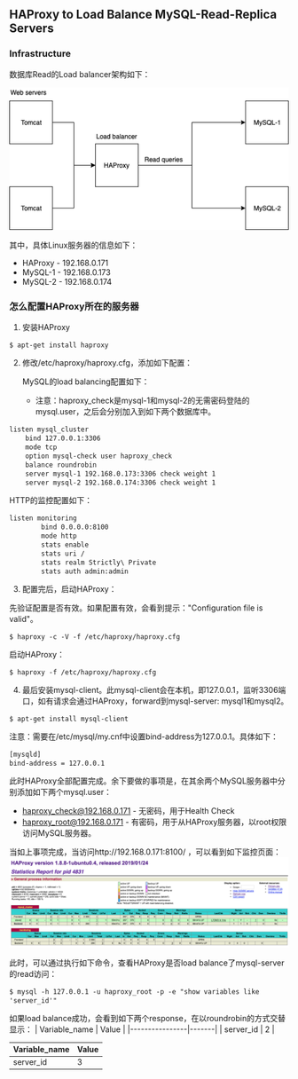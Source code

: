## HAProxy to Load Balance MySQL-Read-Replica Servers

### Infrastructure

数据库Read的Load balancer架构如下：

![infra](./pix/infra.png)

其中，具体Linux服务器的信息如下：
* HAProxy - 192.168.0.171
* MySQL-1 - 192.168.0.173
* MySQL-2 - 192.168.0.174

### 怎么配置HAProxy所在的服务器

1. 安装HAProxy

```
$ apt-get install haproxy
```

2. 修改/etc/haproxy/haproxy.cfg，添加如下配置：

    MySQL的load balancing配置如下：

    * 注意：haproxy_check是mysql-1和mysql-2的无需密码登陆的mysql.user，之后会分别加入到如下两个数据库中。

```
listen mysql_cluster
    bind 127.0.0.1:3306
    mode tcp
    option mysql-check user haproxy_check
    balance roundrobin
    server mysql-1 192.168.0.173:3306 check weight 1
    server mysql-2 192.168.0.174:3306 check weight 1
```

HTTP的监控配置如下：

```
listen monitoring
        bind 0.0.0.0:8100
        mode http
        stats enable
        stats uri /
        stats realm Strictly\ Private
        stats auth admin:admin
```

3. 配置完后，启动HAProxy：

先验证配置是否有效。如果配置有效，会看到提示："Configuration file is valid"。

```
$ haproxy -c -V -f /etc/haproxy/haproxy.cfg
```

启动HAProxy：

```
$ haproxy -f /etc/haproxy/haproxy.cfg
```

4. 最后安装mysql-client。此mysql-client会在本机，即127.0.0.1，监听3306端口，如有请求会通过HAProxy，forward到mysql-server: mysql1和mysql2。

```
$ apt-get install mysql-client
```

注意：需要在/etc/mysql/my.cnf中设置bind-address为127.0.0.1。具体如下：

```
[mysqld]
bind-address = 127.0.0.1
```

此时HAProxy全部配置完成。余下要做的事项是，在其余两个MySQL服务器中分别添加如下两个mysql.user：
* haproxy_check@192.168.0.171 - 无密码，用于Health Check
* haproxy_root@192.168.0.171 - 有密码，用于从HAProxy服务器，以root权限访问MySQL服务器。

当如上事项完成，当访问http://192.168.0.171:8100/ ，可以看到如下监控页面：
![haproxy](./pix/haproxy.png)

此时，可以通过执行如下命令，查看HAProxy是否load balance了mysql-server的read访问：

```
$ mysql -h 127.0.0.1 -u haproxy_root -p -e "show variables like 'server_id'"
```

如果load balance成功，会看到如下两个response，在以roundrobin的方式交替显示：
| Variable_name  | Value |
|----------------|-------|
| server_id      | 2     |

| Variable_name  | Value |
|----------------|-------|
| server_id      | 3     |
